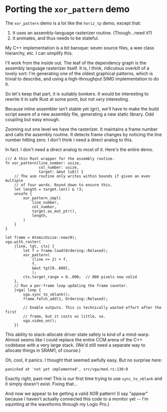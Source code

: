 # Porting the `xor_pattern` demo

The `xor_pattern` demo is a lot like the `horiz_tp` demo, except that:

1. It uses an assembly-language rasterizer routine. (Though...need it?)
2. It animates, and thus needs to be stateful.

My C++ implementation is a bit baroque: seven source files, a wee class
hierarchy, etc. I can simplify this.

I'll work from the inside out. The leaf of the dependency graph is the assembly
language rasterizer itself. It is, I think, ridiculous overkill of a lovely
sort: I'm generating one of the oldest graphical patterns, which is trivial to
describe, and using a high-throughput SIMD implementation to do it.

So let's keep that part, it is suitably bonkers. It would be interesting to
rewrite it in safe Rust at some point, but not *very* interesting.

Because inline assembler isn't stable yet (grr), we'll have to make the build
script aware of a new assembly file, generating a new static library. Odd
coupling but easy enough.

Zooming out one level we have the rasterizer. It maintains a frame number and
calls the assembly routine. It detects frame changes by noticing the line number
hitting zero. I don't think I need a direct analog to this.


In fact. I don't need a direct analog to most of it. Here's the entire demo.

    /// A thin Rust wrapper for the assembly routine.
    fn xor_pattern(line_number: usize,
                   col_number: usize,
                   target: &mut [u8]) {
        // The asm routine only writes within bounds if given an even multiple
        // of four words. Round down to ensure this.
        let length = target.len() & !3;
        unsafe {
            xor_pattern_impl(
                line_number,
                col_number,
                target.as_mut_ptr(),
                length,
            )
        }
    }

    let frame = AtomicUsize::new(0);
    vga.with_raster(
        |line, tgt, ctx| {
            let f = frame.load(Ordering::Relaxed);
            xor_pattern(
                (line >> 2) + f,
                f,
                &mut tgt[0..800],
                );
            ctx.target_range = 0..800;  // 800 pixels now valid
        },
        // Run a per-frame loop updating the frame counter.
        |vga| loop {
            vga.sync_to_vblank();
            frame.fetch_add(1, Ordering::Relaxed);

            // Enable outputs. This is technically wasted effort after the first
            // frame, but it costs us little, so.
            vga.video_on();
        })

This ability to stack-allocate driver state safely is kind of a mind-warp.
Almost seems like I could replace the entire CCM arena of the C++ codebase with
a very large stack. (We'd still need a separate way to allocate things in SRAM1,
of course.)

Oh, cool, it panics. I thought that seemed awfully easy. But no surprise here:

    panicked at 'not yet implemented', src/vga/mod.rs:130:9

Exactly right, past-me! This is our first time trying to use `sync_to_vblank`
and it simply doesn't exist. Fixing that...

And now we appear to be getting a valid XOR pattern! (I say "appear" because I
haven't actually connected this code to a monitor yet -- I'm squinting at the
waveforms through my Logic Pro.)


